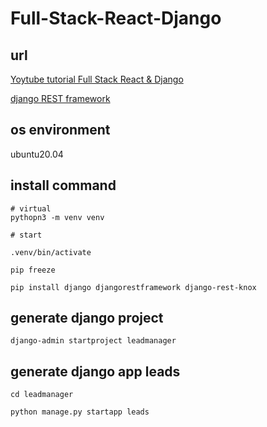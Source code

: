# Full-Stack-React-Django

## url

[Yoytube tutorial Full Stack React &amp; Django](https://www.youtube.com/watch?v=Uyei2iDA4Hs&amp;list=PLillGF-RfqbbRA-CIUxlxkUpbq0IFkX60&amp;index=1)

[django REST framework](https://www.django-rest-framework.org/)

## os environment

ubuntu20.04

## install command

```
# virtual
pythopn3 -m venv venv

# start

.venv/bin/activate

pip freeze

pip install django djangorestframework django-rest-knox

```

## generate django project

```
django-admin startproject leadmanager

```

## generate django app leads

```
cd leadmanager

python manage.py startapp leads
```
